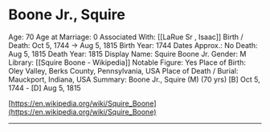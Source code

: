 # Boone Jr., Squire

Age: 70
Age at Marriage: 0
Associated With: [[LaRue Sr , Isaac]]
Birth / Death: Oct 5, 1744 → Aug 5, 1815
Birth Year: 1744
Dates Approx.: No
Death: Aug 5, 1815
Death Year: 1815
Display Name: Squire Boone Jr.
Gender: M
Library: [[Squire Boone - Wikipedia]]
Notable Figure: Yes
Place of Birth: Oley Valley, Berks County, Pennsylvania, USA
Place of Death / Burial: Mauckport, Indiana, USA
Summary: Boone Jr., Squire (M) (70 yrs)
[B] Oct 5, 1744 - [D] Aug 5, 1815

[https://en.wikipedia.org/wiki/Squire_Boone](https://en.wikipedia.org/wiki/Squire_Boone)

---